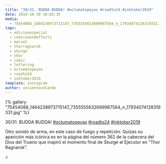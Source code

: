 ```yaml
---
title: "30/31. BUDDA BUDDA! #octumatopeyas #roadto24 #inktober2019"
date: 2019-10-30 18:03:35
media: 
  - 75454088_1464238973715147_7355555632699987584_n_17934074128319331.jpg
tags: 
  - edicionespecial
  - comicsoundeffects
  - marvel
  - thorragnarok
  - skurge
  - thor
  - comic
  - lettering
  - octumatopeyas
  - roadto24
  - inktober2019
template: instagram
author: uncientovolando
---
```


{% gallery "75454088_1464238973715147_7355555632699987584_n_17934074128319331.jpg" %}

30/31. BUDDA BUDDA! [#octumatopeyas](/tags/octumatopeyas) [#roadto24](/tags/roadto24) [#inktober2019](/tags/inktober2019)

Otro sonido de arma, en este caso de fuego y repetición. Quizás su aparición más icónica es en la página del número 362 de la cabecera del Dios del Trueno que inspiró el momento final de Skurge el Ejecutor en “Thor Ragnarok”.

⚡️
